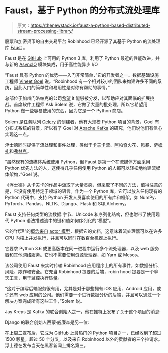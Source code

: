 # Faust，基于 Python 的分布式流处理库

> 原文：<https://thenewstack.io/faust-a-python-based-distributed-stream-processing-library/>

股票和加密货币的自由交易平台 Robinhood 已经开源了其基于 Python 的流处理库 [Faust](http://faust.readthedocs.io/) 。

Faust 是在 [GitHub](https://github.com/robinhood/faust) 上可用的 Python 3 库，利用了 Python 最近的性能改进，并与新的 [AsyncIO](https://docs.python.org/3/library/asyncio.html) 模块集成，用于高性能异步 I/O

“Faust 具有 Python 的优势——入门非常简单，”它的开发者之一、数据基础设施工程师 [Vineet Goel](https://www.linkedin.com/in/vineet-goel-a373a258/) 说。“Robinhood 有一个相对较小的团队来构建许多不同的系统，因此入门的简单性和易用性是对你有帮助的事情。”

总部位于加州门洛帕克的公司[希望](https://robinhood.engineering/faust-stream-processing-for-python-a66d3a51212d) it 能够被分发，以帮助应对其面临的扩展挑战。首席软件工程师 Ask Solem 说，它做了大量的批处理，所以它希望用 Python 做一些容易使用的东西，因为它是一个 Python 商店。

Solem 是任务队列 [Celery](https://github.com/celery/celery) 的创建者，他有大规模 Python 项目的背景，Goel 有分布式系统的背景，所以有了 Goel 对 [Apache Kafka](https://kafka.apache.org/) 的研究，他们说他们有信心实现这一点。

浮士德同时提供了流处理和事件处理，类似于[卡夫卡流](https://kafka.apache.org/documentation/streams)、[阿帕奇火花](http://spark.apache.org/)、[风暴](http://storm.apache.org/)、[萨姆扎](http://samza.apache.org/)和[弗林克](http://flink.apache.org/)。

“虽然现有的流媒体系统使用 Python，但 Faust 是第一个在流媒体方面采用 Python 优先方法的人，这使得几乎任何使用 Python 的人都可以轻松地构建流媒体架构，”Goel 说。

《浮士德》从卡夫卡的作品中汲取了大量灵感，但采取了不同的方法，值得注意的是，它没有使用特定于领域的语言。作为一个 Python 库，它可以放入任何现有的 Python 代码中，支持 Python 开发人员喜欢使用的所有库和框架，如 NumPy、PyTorch、Pandas、NLTK、Django、Flask 和 SQLAlchemy。

Faust 支持任何类型的流数据:字节、Unicode 和序列化结构，但也附带了使用现代 Python 语法描述流中的键和值如何序列化的“模型”。

它的“代理”的[概念来自](http://faust.readthedocs.io/en/latest/introduction.html#introduction) [actor 模型](https://en.wikipedia.org/wiki/Actor_model)，根据它的文档，这意味着流处理器可以在许多 CPU 内核上并发执行，并且可以同时在数百台机器上执行。

它要求 Python 3.6 或更高版本在同一进程中运行多个流处理器，以及 web 服务器和其他网络服务。它也不需要使用资源管理器，如 Yarn 或 Mesos。

该公司使用 Faust 来实时传输 Robinhood 应用程序上的所有事件，如数据分析、风险、欺诈和安全。它充当 Robinhood 提要的后端，robin hood 提要是一个聊天工具，用于监控执行质量。

“这对于编写后端服务很有用，尤其是对于那些拥有 iOS 应用、Android 应用，或许还有 web 应用的公司。他们需要一个进行数据分析的后端，并且可以通过一个解决方案完成所有这些工作，”Solem 说。

Jay Kreps 是 Kafka 的联合创始人之一，他在推特上发布了关于这个项目的消息:

Django 的联合创始人西蒙·威廉森是另一位:

在上周二宣布后，它成为 GitHub 上最热门的 Python 项目之一，已经收到了超过 1500 颗星，超过 50 个分叉，以及来自 Robinhood 以外的贡献者的三个拉请求。浮士德在发布当天在黑客新闻上排名第三。

<svg xmlns:xlink="http://www.w3.org/1999/xlink" viewBox="0 0 68 31" version="1.1"><title>Group</title> <desc>Created with Sketch.</desc></svg>